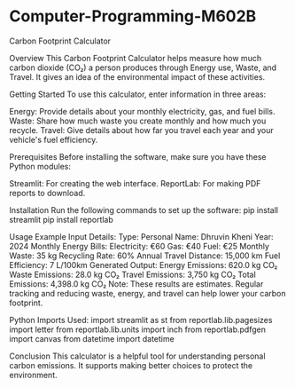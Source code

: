 # Computer-Programming-M602B
Carbon Footprint Calculator

Overview This Carbon Footprint Calculator helps measure how much carbon dioxide (CO₂) a person produces through Energy use, Waste, and Travel. It gives an idea of the environmental impact of these activities.

Getting Started To use this calculator, enter information in three areas:

Energy: Provide details about your monthly electricity, gas, and fuel bills. Waste: Share how much waste you create monthly and how much you recycle. Travel: Give details about how far you travel each year and your vehicle's fuel efficiency.

Prerequisites Before installing the software, make sure you have these Python modules:

Streamlit: For creating the web interface. ReportLab: For making PDF reports to download.

Installation Run the following commands to set up the software: pip install streamlit pip install reportlab

Usage Example Input Details: Type: Personal Name: Dhruvin Kheni Year: 2024 Monthly Energy Bills: Electricity: €60 Gas: €40 Fuel: €25 Monthly Waste: 35 kg Recycling Rate: 60% Annual Travel Distance: 15,000 km Fuel Efficiency: 7 L/100km Generated Output: Energy Emissions: 620.0 kg CO₂ Waste Emissions: 28.0 kg CO₂ Travel Emissions: 3,750 kg CO₂ Total Emissions: 4,398.0 kg CO₂ Note: These results are estimates. Regular tracking and reducing waste, energy, and travel can help lower your carbon footprint.

Python Imports Used: import streamlit as st from reportlab.lib.pagesizes import letter from reportlab.lib.units import inch from reportlab.pdfgen import canvas from datetime import datetime

Conclusion This calculator is a helpful tool for understanding personal carbon emissions. It supports making better choices to protect the environment.

